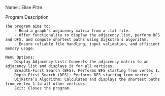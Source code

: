 
Name : Elise Pitre


Program Description

    The program aims to:
        - Read a graph's adjacency matrix from a .txt file.
        - Offer functionality to display the adjacency list, perform BFS and DFS, and compute shortest paths using Dijkstra’s algorithm.
        - Ensure reliable file handling, input validation, and efficient memory usage.
    
    Menu Options:
        Display Adjacency List: Converts the adjacency matrix to an adjacency list and displays it for all vertices.
        Breadth-First Search (BFS): Performs BFS starting from vertex 1.
        Depth-First Search (DFS): Performs DFS starting from vertex 1.
        Dijkstra’s Algorithm: Calculates and displays the shortest paths from vertex 1 to all other vertices.
        Exit: Closes the program.

